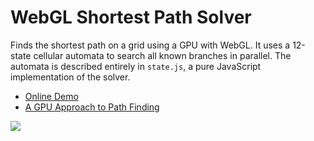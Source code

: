 # WebGL Shortest Path Solver

Finds the shortest path on a grid using a GPU with WebGL. It uses a
12-state cellular automata to search all known branches in parallel.
The automata is described entirely in `state.js`, a pure JavaScript
implementation of the solver.

* [Online Demo](http://skeeto.github.io/webgl-path-solver/)
* [A GPU Approach to Path Finding](http://nullprogram.com/blog/2014/06/22)

![](http://nullprogram.com/img/path/maze.gif)
